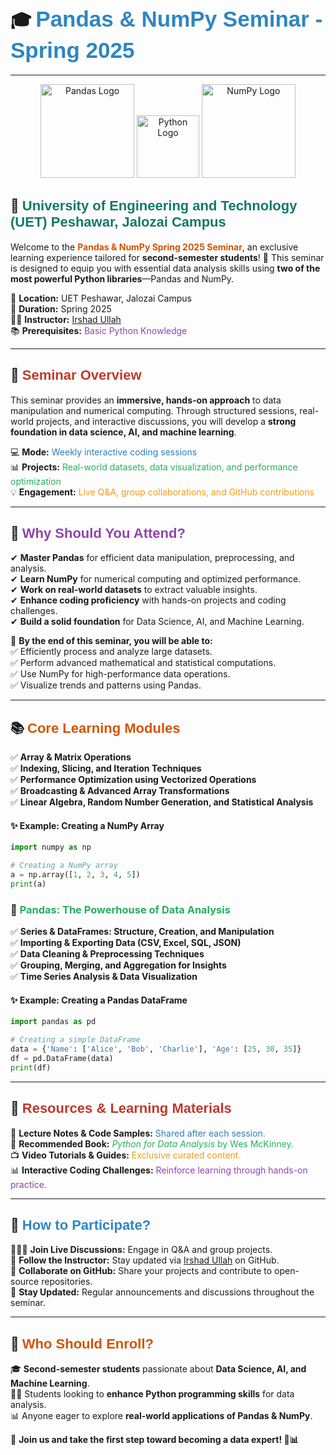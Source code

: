 # 🎓 <span style="font-family: 'Arial Black', sans-serif; font-size: 35px; color: #2E86C1;">Pandas & NumPy Seminar - Spring 2025</span>

---

<p align="center">
  <img src="https://upload.wikimedia.org/wikipedia/commons/e/ed/Pandas_logo.svg" alt="Pandas Logo" width="150"/>
  <img src="https://upload.wikimedia.org/wikipedia/commons/c/c3/Python-logo-notext.svg" alt="Python Logo" width="100"/>
  <img src="https://upload.wikimedia.org/wikipedia/commons/3/31/NumPy_logo_2020.svg" alt="NumPy Logo" width="150"/>
</p>


## 🏫 <span style="font-family: 'Arial', sans-serif; font-size: 22px; color: #117A65;">University of Engineering and Technology (UET) Peshawar, Jalozai Campus</span>

Welcome to the **<span style="color: #D35400;">Pandas & NumPy Spring 2025 Seminar</span>**, an exclusive learning experience tailored for **second-semester students**! 🚀 This seminar is designed to equip you with essential data analysis skills using **two of the most powerful Python libraries**—Pandas and NumPy.

📍 **Location:** UET Peshawar, Jalozai Campus  
📆 **Duration:** Spring 2025  
👨‍🏫 **Instructor:** [Irshad Ullah](https://github.com/irshadarif)  
📚 **Prerequisites:** <span style="color: #8E44AD;">Basic Python Knowledge</span>  

---

## 📌 <span style="font-family: 'Arial Black', sans-serif; font-size: 22px; color: #C0392B;">Seminar Overview</span>  
This seminar provides an **immersive, hands-on approach** to data manipulation and numerical computing. Through structured sessions, real-world projects, and interactive discussions, you will develop a **strong foundation in data science, AI, and machine learning**.

💻 **Mode:** <span style="color: #2980B9;">Weekly interactive coding sessions</span>  
📊 **Projects:** <span style="color: #27AE60;">Real-world datasets, data visualization, and performance optimization</span>  
💡 **Engagement:** <span style="color: #F39C12;">Live Q&A, group collaborations, and GitHub contributions</span>  

---

## 🎯 <span style="font-family: 'Arial Black', sans-serif; font-size: 22px; color: #8E44AD;">Why Should You Attend?</span>
✔ **Master Pandas** for efficient data manipulation, preprocessing, and analysis.  
✔ **Learn NumPy** for numerical computing and optimized performance.  
✔ **Work on real-world datasets** to extract valuable insights.  
✔ **Enhance coding proficiency** with hands-on projects and coding challenges.  
✔ **Build a solid foundation** for Data Science, AI, and Machine Learning.  

🚀 **By the end of this seminar, you will be able to:**  
✅ Efficiently process and analyze large datasets.  
✅ Perform advanced mathematical and statistical computations.  
✅ Use NumPy for high-performance data operations.  
✅ Visualize trends and patterns using Pandas.  

---

## 📚 <span style="font-family: 'Arial Black', sans-serif; font-size: 22px; color: #D35400;">Core Learning Modules</span>  

✅ **Array & Matrix Operations**  
✅ **Indexing, Slicing, and Iteration Techniques**  
✅ **Performance Optimization using Vectorized Operations**  
✅ **Broadcasting & Advanced Array Transformations**  
✅ **Linear Algebra, Random Number Generation, and Statistical Analysis**  

#### ✨ **Example: Creating a NumPy Array**
```python
import numpy as np

# Creating a NumPy array
a = np.array([1, 2, 3, 4, 5])
print(a)
```

### 🔷 <span style="color: #27AE60;">Pandas: The Powerhouse of Data Analysis</span>

✅ **Series & DataFrames: Structure, Creation, and Manipulation**  
✅ **Importing & Exporting Data (CSV, Excel, SQL, JSON)**  
✅ **Data Cleaning & Preprocessing Techniques**  
✅ **Grouping, Merging, and Aggregation for Insights**  
✅ **Time Series Analysis & Data Visualization**  

#### ✨ **Example: Creating a Pandas DataFrame**
```python
import pandas as pd

# Creating a simple DataFrame
data = {'Name': ['Alice', 'Bob', 'Charlie'], 'Age': [25, 30, 35]}
df = pd.DataFrame(data)
print(df)
```

---

## 🎨 <span style="font-family: 'Arial Black', sans-serif; font-size: 22px; color: #C0392B;">Resources & Learning Materials</span>  
📂 **Lecture Notes & Code Samples:** <span style="color: #2980B9;">Shared after each session.</span>  
💑 **Recommended Book:** <span style="color: #27AE60;">*Python for Data Analysis* by Wes McKinney.</span>  
📺 **Video Tutorials & Guides:** <span style="color: #F39C12;">Exclusive curated content.</span>  
📊 **Interactive Coding Challenges:** <span style="color: #8E44AD;">Reinforce learning through hands-on practice.</span>  

---

## 📢 <span style="font-family: 'Arial Black', sans-serif; font-size: 22px; color: #2E86C1;">How to Participate?</span>  
👨‍👩‍👧 **Join Live Discussions:** Engage in Q&A and group projects.  
🔗 **Follow the Instructor:** Stay updated via [Irshad Ullah](https://github.com/irshadarif) on GitHub.  
📌 **Collaborate on GitHub:** Share your projects and contribute to open-source repositories.  
📩 **Stay Updated:** Regular announcements and discussions throughout the seminar.  

---

## 🌟 <span style="font-family: 'Arial Black', sans-serif; font-size: 22px; color: #D35400;">Who Should Enroll?</span>  
🎓 **Second-semester students** passionate about **Data Science, AI, and Machine Learning**.  
👨‍💻 Students looking to **enhance Python programming skills** for data analysis.  
📊 Anyone eager to explore **real-world applications of Pandas & NumPy**.  

📣 **Join us and take the first step toward becoming a data expert! 🚀📊**
